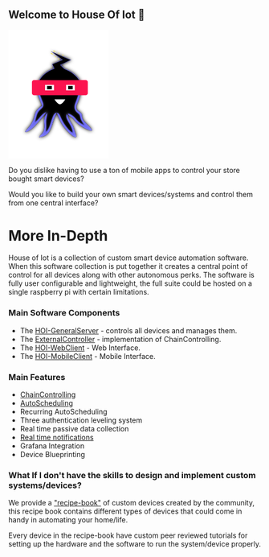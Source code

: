 ## Welcome to House Of Iot 👋

<img align = "center" width = "200px" src ="https://github.com/House-of-IoT/HOI-WebClient/blob/master/Frontend/src/Img/bot.png"/>

Do you dislike having to use a ton of mobile apps to control your store bought smart devices?

Would you like to build your own smart devices/systems and control them from one central interface?

# More In-Depth
House of Iot is a collection of custom smart device automation software. When this software collection is put together it creates
a central point of control for all devices along with other autonomous perks. The software is fully user configurable and 
lightweight, the full suite could be hosted on a single raspberry pi with certain limitations.

### Main Software Components
- The [HOI-GeneralServer](https://github.com/House-of-IoT/HOI-GeneralServer) - controls all devices and manages them.
- The [ExternalController](https://github.com/House-of-IoT/ExternalController) - implementation of ChainControlling.
- The [HOI-WebClient](https://github.com/House-of-IoT/HOI-WebClient) - Web Interface.
- The [HOI-MobileClient](https://github.com/House-of-IoT/HOI-MobileClient) - Mobile Interface.

### Main Features
- [ChainControlling](https://github.com/House-of-IoT/HOI-GeneralServer/blob/master/Docs/ChainControlling.MD)
- [AutoScheduling](https://github.com/House-of-IoT/HOI-GeneralServer/blob/master/Docs/AutoScheduling.MD)
- Recurring AutoScheduling
- Three authentication leveling system
- Real time passive data collection
- [Real time notifications](https://github.com/House-of-IoT/HOI-GeneralServer/blob/master/Docs/Notifications.MD)
- Grafana Integration
- Device Blueprinting

### What If I don't have the skills to design and implement custom systems/devices?
We provide a ["recipe-book"](https://github.com/House-of-IoT/Tutorials) of custom devices created by the community, this recipe book contains 
different types of devices that could come in handy in automating your home/life.

Every device in the recipe-book have custom peer reviewed tutorials for setting up the hardware and the software to run the system/device properly. 
